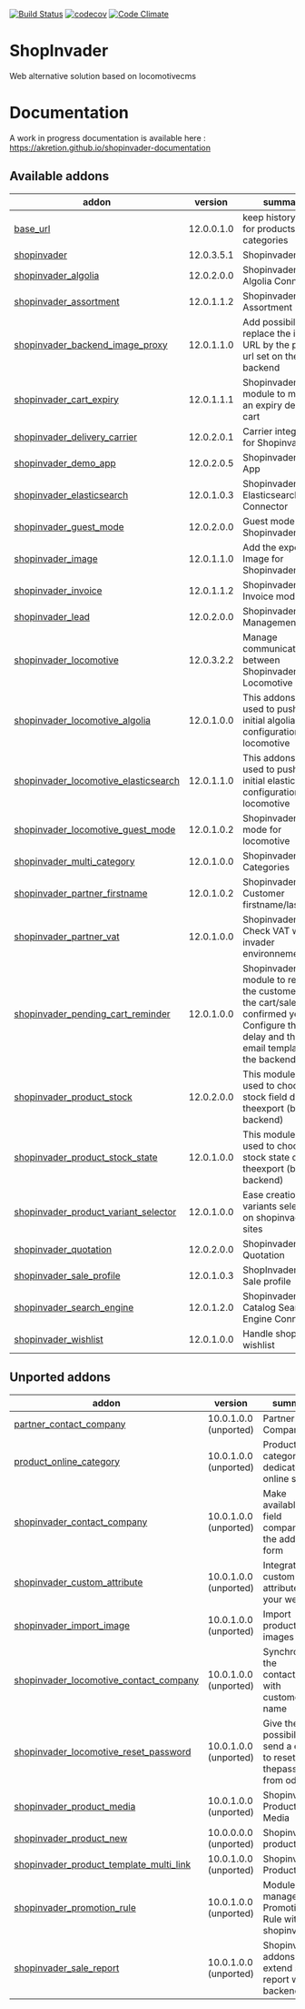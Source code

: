 [![Build Status](https://travis-ci.org/shopinvader/odoo-shopinvader.svg?branch=12.0)](https://travis-ci.org/shopinvader/odoo-shopinvader)
[![codecov](https://codecov.io/gh/shopinvader/odoo-shopinvader/branch/12.0/graph/badge.svg)](https://codecov.io/gh/shopinvader/odoo-shopinvader/branch/12.0)
[![Code Climate](https://codeclimate.com/github/shopinvader/odoo-shopinvader/badges/gpa.svg)](https://codeclimate.com/github/shopinvader/odoo-shopinvader)


ShopInvader
=================

Web alternative solution based on locomotivecms

Documentation
===============

A work in progress documentation is available here : https://akretion.github.io/shopinvader-documentation

[//]: # (addons)

Available addons
----------------
addon | version | summary
--- | --- | ---
[base_url](base_url/) | 12.0.0.1.0 | keep history of url for products & categories
[shopinvader](shopinvader/) | 12.0.3.5.1 | Shopinvader
[shopinvader_algolia](shopinvader_algolia/) | 12.0.2.0.0 | Shopinvader Algolia Connector
[shopinvader_assortment](shopinvader_assortment/) | 12.0.1.1.2 | Shopinvader Assortment
[shopinvader_backend_image_proxy](shopinvader_backend_image_proxy/) | 12.0.1.1.0 | Add possibility to replace the image URL by the proxy url set on the SE backend
[shopinvader_cart_expiry](shopinvader_cart_expiry/) | 12.0.1.1.1 | Shopinvader module to manage an expiry delay on cart
[shopinvader_delivery_carrier](shopinvader_delivery_carrier/) | 12.0.2.0.1 | Carrier integration for Shopinvader
[shopinvader_demo_app](shopinvader_demo_app/) | 12.0.2.0.5 | Shopinvader Demo App
[shopinvader_elasticsearch](shopinvader_elasticsearch/) | 12.0.1.0.3 | Shopinvader Elasticsearch Connector
[shopinvader_guest_mode](shopinvader_guest_mode/) | 12.0.2.0.0 | Guest mode for Shopinvader
[shopinvader_image](shopinvader_image/) | 12.0.1.1.0 | Add the export of Image for Shopinvader
[shopinvader_invoice](shopinvader_invoice/) | 12.0.1.1.2 | Shopinvader Invoice module
[shopinvader_lead](shopinvader_lead/) | 12.0.2.0.0 | Shopinvader Lead Management
[shopinvader_locomotive](shopinvader_locomotive/) | 12.0.3.2.2 | Manage communications between Shopinvader and Locomotive CMS
[shopinvader_locomotive_algolia](shopinvader_locomotive_algolia/) | 12.0.1.0.0 | This addons is used to push the initial algolia configuration to locomotive
[shopinvader_locomotive_elasticsearch](shopinvader_locomotive_elasticsearch/) | 12.0.1.1.0 | This addons is used to push the initial elasticsearch configuration to locomotive
[shopinvader_locomotive_guest_mode](shopinvader_locomotive_guest_mode/) | 12.0.1.0.2 | Shopinvader guest mode for locomotive
[shopinvader_multi_category](shopinvader_multi_category/) | 12.0.1.0.0 | Shopinvader Many Categories
[shopinvader_partner_firstname](shopinvader_partner_firstname/) | 12.0.1.0.2 | Shopinvader Customer firstname/lastname
[shopinvader_partner_vat](shopinvader_partner_vat/) | 12.0.1.0.0 | Shopinvader Check VAT with invader environnement
[shopinvader_pending_cart_reminder](shopinvader_pending_cart_reminder/) | 12.0.1.0.0 | Shopinvader module to relaunch the customer when the cart/sale is not confirmed yet. Configure the delay and the email template on the backend.
[shopinvader_product_stock](shopinvader_product_stock/) | 12.0.2.0.0 | This module is used to choose a stock field during theexport (by backend)
[shopinvader_product_stock_state](shopinvader_product_stock_state/) | 12.0.1.0.0 | This module is used to choose a stock state during theexport (by backend)
[shopinvader_product_variant_selector](shopinvader_product_variant_selector/) | 12.0.1.0.0 | Ease creation of variants selector on shopinvader sites
[shopinvader_quotation](shopinvader_quotation/) | 12.0.2.0.0 | Shopinvader Quotation
[shopinvader_sale_profile](shopinvader_sale_profile/) | 12.0.1.0.3 | ShopInvader - Sale profile
[shopinvader_search_engine](shopinvader_search_engine/) | 12.0.1.2.0 | Shopinvader Catalog Search Engine Connector
[shopinvader_wishlist](shopinvader_wishlist/) | 12.0.1.0.0 | Handle shop wishlist


Unported addons
---------------
addon | version | summary
--- | --- | ---
[partner_contact_company](partner_contact_company/) | 10.0.1.0.0 (unported) | Partner Company
[product_online_category](product_online_category/) | 10.0.1.0.0 (unported) | Product categories dedicated to online shop
[shopinvader_contact_company](shopinvader_contact_company/) | 10.0.1.0.0 (unported) | Make available the field company in the address form
[shopinvader_custom_attribute](shopinvader_custom_attribute/) | 10.0.1.0.0 (unported) | Integrate your custom attribute in your website
[shopinvader_import_image](shopinvader_import_image/) | 10.0.1.0.0 (unported) | Import product images
[shopinvader_locomotive_contact_company](shopinvader_locomotive_contact_company/) | 10.0.1.0.0 (unported) | Synchronize the contact_name with customer name
[shopinvader_locomotive_reset_password](shopinvader_locomotive_reset_password/) | 10.0.1.0.0 (unported) | Give the possibility to send a email to reset thepassword from odoo
[shopinvader_product_media](shopinvader_product_media/) | 10.0.1.0.0 (unported) | Shopinvader Product Media
[shopinvader_product_new](shopinvader_product_new/) | 10.0.0.0.0 (unported) | Shopinvader product new
[shopinvader_product_template_multi_link](shopinvader_product_template_multi_link/) | 10.0.1.0.0 (unported) | Shopinvader Product Link
[shopinvader_promotion_rule](shopinvader_promotion_rule/) | 10.0.1.0.0 (unported) | Module to manage Promotion Rule with shopinvader
[shopinvader_sale_report](shopinvader_sale_report/) | 10.0.1.0.0 (unported) | Shopinvader addons to extend sale report with backend

[//]: # (end addons)
